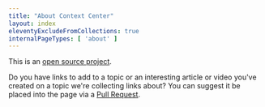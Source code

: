 ```yaml
---
title: "About Context Center"
layout: index
eleventyExcludeFromCollections: true
internalPageTypes: [ 'about' ]
---
```


This is an [open source project](https://github.com/AramZS/context-center).

Do you have links to add to a topic or an interesting article or video you've created on a topic we're collecting links about? You can suggest it be placed into the page via a [Pull Request](https://github.com/AramZS/context-center/pulls).
